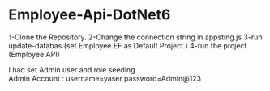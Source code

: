 # Employee-Api-DotNet6
1-Clone the Repository.
2-Change the connection string in appsting.js
3-run  update-databas (set Employee.EF as Default Project )
4-run the project (Employee.API)

I had set Admin user and role seeding  
Admin Account :
username=yaser
password=Admin@123

